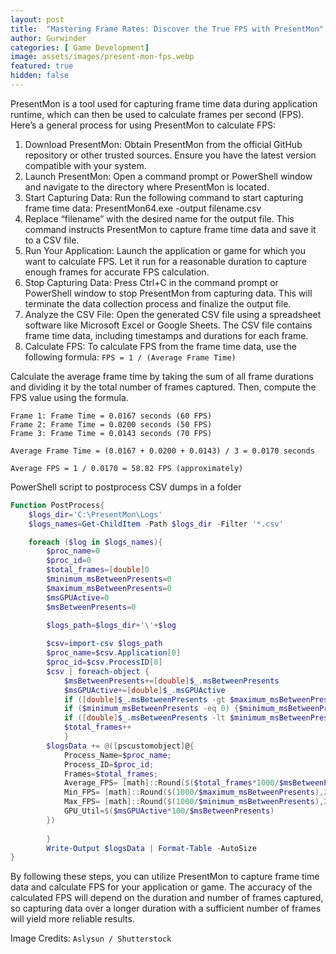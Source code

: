 ```yaml
---
layout: post
title:  "Mastering Frame Rates: Discover the True FPS with PresentMon"
author: Gurwinder
categories: [ Game Development]
image: assets/images/present-mon-fps.webp
featured: true
hidden: false
---
```


PresentMon is a tool used for capturing frame time data during application runtime, which can then be used to calculate frames per second (FPS). Here’s a general process for using PresentMon to calculate FPS:

1. Download PresentMon: Obtain PresentMon from the official GitHub repository or other trusted sources. Ensure you have the latest version compatible with your system.
2. Launch PresentMon: Open a command prompt or PowerShell window and navigate to the directory where PresentMon is located.
3. Start Capturing Data: Run the following command to start capturing frame time data:
PresentMon64.exe -output filename.csv
4. Replace “filename” with the desired name for the output file. This command instructs PresentMon to capture frame time data and save it to a CSV file.
5. Run Your Application: Launch the application or game for which you want to calculate FPS. Let it run for a reasonable duration to capture enough frames for accurate FPS calculation.
6. Stop Capturing Data: Press Ctrl+C in the command prompt or PowerShell window to stop PresentMon from capturing data. This will terminate the data collection process and finalize the output file.
7. Analyze the CSV File: Open the generated CSV file using a spreadsheet software like Microsoft Excel or Google Sheets. The CSV file contains frame time data, including timestamps and durations for each frame.
8. Calculate FPS: To calculate FPS from the frame time data, use the following formula:
`FPS = 1 / (Average Frame Time)`

Calculate the average frame time by taking the sum of all frame durations and dividing it by the total number of frames captured. Then, compute the FPS value using the formula.

```
Frame 1: Frame Time = 0.0167 seconds (60 FPS)
Frame 2: Frame Time = 0.0200 seconds (50 FPS)
Frame 3: Frame Time = 0.0143 seconds (70 FPS)

Average Frame Time = (0.0167 + 0.0200 + 0.0143) / 3 = 0.0170 seconds

Average FPS = 1 / 0.0170 = 58.82 FPS (approximately)
```

PowerShell script to postprocess CSV dumps in a folder

```powershell
Function PostProcess{
    $logs_dir='C:\PresentMon\Logs'
    $logs_names=Get-ChildItem -Path $logs_dir -Filter '*.csv'

    foreach ($log in $logs_names){
        $proc_name=0
        $proc_id=0
        $total_frames=[double]0
        $minimum_msBetweenPresents=0
        $maximum_msBetweenPresents=0
        $msGPUActive=0
        $msBetweenPresents=0

        $logs_path=$logs_dir+'\'+$log
        
        $csv=import-csv $logs_path
        $proc_name=$csv.Application[0]
        $proc_id=$csv.ProcessID[0]
        $csv | foreach-object {
            $msBetweenPresents+=[double]$_.msBetweenPresents
            $msGPUActive+=[double]$_.msGPUActive
            if ([double]$_.msBetweenPresents -gt $maximum_msBetweenPresents) {$maximum_msBetweenPresents=[double]$_.msBetweenPresents}
            if ($minimum_msBetweenPresents -eq 0) {$minimum_msBetweenPresents=$maximum_msBetweenPresents}
            if ([double]$_.msBetweenPresents -lt $minimum_msBetweenPresents) {$minimum_msBetweenPresents=[double]$_.msBetweenPresents}
            $total_frames++
            }
        $logsData += @([pscustomobject]@{
            Process_Name=$proc_name;
            Process_ID=$proc_id;
            Frames=$total_frames;
            Average_FPS= [math]::Round($($total_frames*1000/$msBetweenPresents),2);
            Min_FPS= [math]::Round($(1000/$maximum_msBetweenPresents),2);
            Max_FPS= [math]::Round($(1000/$minimum_msBetweenPresents),2);
            GPU_Util=$($msGPUActive*100/$msBetweenPresents)
        })
        
        }
        Write-Output $logsData | Format-Table -AutoSize
}
```

By following these steps, you can utilize PresentMon to capture frame time data and calculate FPS for your application or game. The accuracy of the calculated FPS will depend on the duration and number of frames captured, so capturing data over a longer duration with a sufficient number of frames will yield more reliable results.

Image Credits: `Aslysun / Shutterstock`